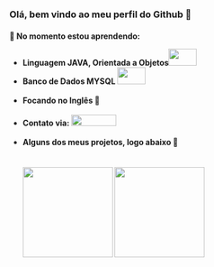 ### Olá, bem vindo ao meu perfil do Github 👋

<!--
**israel9632/israel9632** is a ✨ _special_ ✨ repository because its `README.md` (this file) appears on your GitHub profile.

Here are some ideas to get you started:

- 🔭 I’m currently working on ...
- 🌱 I’m currently learning ...
- 👯 I’m looking to collaborate on ...
- 🤔 I’m looking for help with ...
- 💬 Ask me about ...
- 📫 How to reach me: ...
- 😄 Pronouns: ...
- ⚡ Fun fact: ...
-->
<head>
</head>
<body>
 <h4>🌱 No momento estou aprendendo: </br> 
  <ul>
   <li>Linguagem JAVA, Orientada a Objetos<img src="https://cdn.jsdelivr.net/gh/devicons/devicon/icons/java/java-original-wordmark.svg" display="flex" height="30"width="50"> </li>
   <li>Banco de Dados MYSQL <img src="https://cdn.jsdelivr.net/gh/devicons/devicon/icons/mysql/mysql-original-wordmark.svg"height="30"width="50" /> </li></br>
   <li> Focando no Inglês 💬</li></br>
   <li> Contato via: <a href="https://www.linkedin.com/in/israel-da-silva-santos-736580193/" target="_blank"><img src="https://img.shields.io/badge/-LinkedIn-%230077B5?style=for-the-badge&logo=linkedin&logoColor=white" height="20" width="80" target="_blank"></a> </li></br>   
   <li> Alguns dos meus projetos, logo abaixo 🔭</li> </br>
 <h4/>
 <div>
   <img height="160em" src="https://github-readme-stats.vercel.app/api/top-langs/?username=israel9632&layout=compact&langs_count=7&theme=dracula"/>
   <img height="160em" src="https://github-readme-stats.vercel.app/api?username=israel9632&show_icons=true&theme=dracula&include_all_commits=true&count_private=true"/>
  </div>
 </body>
          
